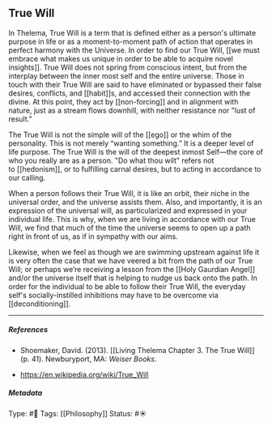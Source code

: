 ## True Will  # 

In Thelema, True Will is a term that is defined either as a person's ultimate purpose in life or as a moment-to-moment path of action that operates in perfect harmony with the Universe. In order to find our True Will, [[we must embrace what makes us unique in order to be able to acquire novel insights]]. True Will does not spring from conscious intent, but from the interplay between the inner most self and the entire universe. Those in touch with their True Will are said to have eliminated or bypassed their false desires, conflicts, and [[habit]]s, and accessed their connection with the divine. At this point, they act by [[non-forcing]] and in alignment with nature, just as a stream flows downhill, with neither resistance nor "lust of result."

The True Will is not the simple will of the [[ego]] or the whim of the personality. This is not merely “wanting something.” It is a deeper level of life purpose. The True Will is the will of the deepest inmost Self—the core of who you really are as a person. "Do what thou wilt" refers not to [[hedonism]], or to fulfilling carnal desires, but to acting in accordance to our calling.

When a person follows their True Will, it is like an orbit, their niche in the universal order, and the universe assists them. Also, and importantly, it is an expression of the universal will, as particularized and expressed in your individual life. This is why, when we are living in accordance with our True Will, we find that much of the time the universe seems to open up a path right in front of us, as if in sympathy with our aims. 

Likewise, when we feel as though we are swimming upstream against life it is very often the case that we have veered a bit from the path of our True Will; or perhaps we’re receiving a lesson from the [[Holy Gaurdian Angel]] and/or the universe itself that is helping to nudge us back onto the path. In order for the individual to be able to follow their True Will, the everyday self's socially-instilled inhibitions may have to be overcome via [[deconditioning]].

___

##### References

- Shoemaker, David. (2013). [[Living Thelema Chapter 3. The True Will]] (p. 41). Newburyport, MA: _Weiser Books_. 

- https://en.wikipedia.org/wiki/True_Will

##### Metadata

Type: #🔴 
Tags: [[Philosophy]] 
Status: #☀️ 